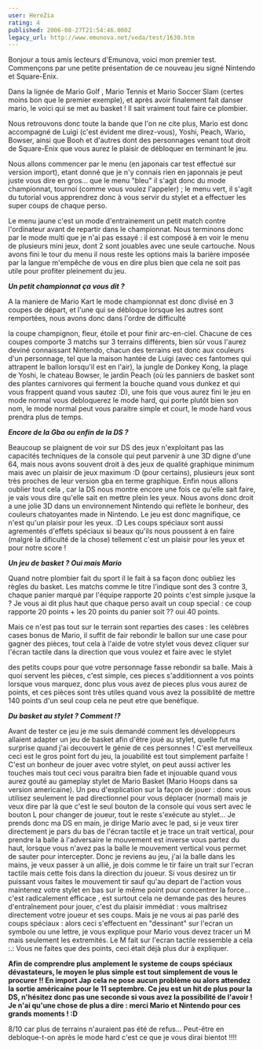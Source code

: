 ```yaml
---
user: HereZia
rating: 4
published: 2006-08-27T21:54:46.000Z
legacy_url: http://www.emunova.net/veda/test/1630.htm
---
```

Bonjour a tous amis lecteurs d'Emunova, voici mon premier test. Commençons par une petite présentation de ce nouveau jeu signé Nintendo et Square-Enix.  

Dans la lignée de Mario Golf , Mario Tennis et Mario Soccer Slam (certes moins bon que le premier exemple), et après avoir finalement fait danser mario, le voici qui se met au basket ! Il sait vraiment tout faire ce plombier.  

Nous retrouvons donc toute la bande que l'on ne cite plus, Mario est donc accompagné de Luigi (c'est évident me direz-vous), Yoshi, Peach, Wario, Bowser, ainsi que Booh et d'autres dont des personnages venant tout droit de Square-Enix que vous aurez le plaisir de débloquer en terminant le jeu.  

Nous allons commencer par le menu (en japonais car test effectué sur version import), etant donné que je n'y connais rien en japonnais je peut juste vous dire en gros... que le menu "bleu" il s'agit donc du mode championnat, tournoi (comme vous voulez l'appeler) ; le menu vert, il s'agit du tutorial vous apprendrez donc à vous servir du stylet et a effectuer les super coups de chaque perso.  

Le menu jaune c'est un mode d'entrainement un petit match contre l'ordinateur avant de repartir dans le championnat. Nous terminons donc par le mode multi que je n'ai pas essayé : il est composé à en voir le menu de plusieurs mini jeux, dont 2 sont jouables avec une seule cartouche. Nous avons fini le tour du menu il nous reste les options mais la barière imposée par la langue m'empêche de vous en dire plus bien que cela ne soit pas utile pour profiter pleinement du jeu.  

  

_**Un petit championnat ça vous dit ?**_  

A la maniere de Mario Kart le mode championnat est donc divisé en 3 coupes de départ, et l'une qui se débloque lorsque les autres sont remportées, nous avons donc dans l'ordre de difficulté  

la coupe champignon, fleur, étoile et pour finir arc-en-ciel. Chacune de ces coupes comporte 3 matchs sur 3 terrains différents, bien sûr vous l'aurez deviné connaissant Nintendo, chacun des terrains est donc aux couleurs d'un personnage, tel que la maison hantée de Luigi (avec ces fantomes qui attrapent le ballon lorsqu'il est en l'air), la jungle de Donkey Kong, la plage de Yoshi, le chateau Bowser, le jardin Peach (où les panniers de basket sont des plantes carnivores qui ferment la bouche quand vous dunkez et qui vous frappent quand vous sautez :D), une fois que vous aurez fini le jeu en mode normal vous debloquerez le mode hard, qui porte plutôt bien son nom, le mode normal peut vous paraitre simple et court, le mode hard vous prendra plus de temps.  

  

_**Encore de la Gba ou enfin de la DS ?**_  

Beaucoup se plaignent de voir sur DS des jeux n'exploitant pas las capacités techniques de la console qui peut parvenir à une 3D digne d'une 64, mais nous avons souvent droit à des jeux de qualité graphique minimum mais avec un plaisir de jeux maximum :D (pour certains), plusieurs jeux sont très proches de leur version gba en terme graphique. Enfin nous allons oublier tout cela , car la DS nous montre encore une fois ce qu'elle sait faire, je vais vous dire qu'elle sait en mettre plein les yeux. Nous avons donc droit a une jolie 3D dans un environnement Nintendo qui reflète le bonheur, des couleurs chatoyantes made in Nintendo. Le jeu est donc magnifique, ce n'est qu'un plaisir pour les yeux. :D Les coups spéciaux sont aussi agrementés d'effets spéciaux si beaux qu'ils nous poussent à en faire (malgré la dificulté de la chose) tellement c'est un plaisir pour les yeux et pour notre score !  

  

_**Un jeu de basket ? Oui mais Mario**_  

Quand notre plombier fait du sport il le fait à sa façon donc oubliez les règles du basket. Les matchs comme le titre l'indique sont des 3 contre 3, chaque panier marqué par l'équipe rapporte 20 points c'est simple jusque la ? Je vous ai dit plus haut que chaque perso avait un coup special : ce coup rapporte 20 points + les 20 points du panier soit ?? oui 40 points.  

Mais ce n'est pas tout sur le terrain sont reparties des cases : les celèbres cases bonus de Mario, il suffit de fair rebondir le ballon sur une case pour gagner des pièces, tout cela à l'aide de votre stylet vous devez cliquer sur l'écran tactile dans la direction que vous voulez et faire avec le stylet  

des petits coups pour que votre personnage fasse rebondir sa balle. Mais à quoi servent les pièces, c'est simple, ces pieces s'additionnent a vos points lorsque vous marquez, donc plus vous avez de pieces plus vous aurez de points, et ces pièces sont très utiles quand vous avez la possiblité de mettre 140 points d'un seul coup cela ne peut etre que benéfique.  

  

_**Du basket au stylet ? Comment !?**_  

Avant de tester ce jeu je me suis demandé comment les développeurs allaient adapter un jeu de basket afin d'être joué au stylet, quelle fut ma surprise quand j'ai decouvert le génie de ces personnes ! C'est merveilleux ceci est le gros point fort du jeu, la jouabilité est tout simplement parfaite ! C'est un bonheur de jouer avec votre stylet, on peut aussi activer les touches mais tout ceci vous paraitra bien fade et injouable quand vous aurez gouté au gameplay stylet de Mario Basket (Mario Hoops dans sa version americaine). Un peu d'explication sur la façon de jouer : donc vous utilisez seulement le pad directionnel pour vous déplacer (normal) mais je veux dire par là que c'est le seul bouton de la console qui vous sert avec le bouton L pour changer de joueur, tout le reste s'exécute au stylet... Je prends donc ma DS en main, je dirige Mario avec le pad, si je veux tirer directement je pars du bas de l'écran tactile et je trace un trait vertical, pour prendre la balle à l'adversaire le mouvement est inverse vous partez du haut, lorsque vous n'avez pas la balle le mouvement vertical vous permet de sauter pour intercepter. Donc je reviens au jeu, j'ai la balle dans les mains, je veux passer à un allié, je dois comme le tir faire un trait sur l'ecran tactile mais cette fois dans la direction du joueur. Si vous desirez un tir puissant vous faites le mouvement tir sauf qu'au depart de l'action vous maintenez votre stylet en bas sur le même point pour concentrer la force... c'est radicalement efficace , est surtout cela ne demande pas des heures d'entraînement pour jouer, c'est du plaisir immédiat : vous maîtrisez directement votre joueur et ses coups. Mais je ne vous ai pas parlé des coups spéciaux : alors ceci s'effectuent en "dessinant" sur l'ecran un symbole ou une lettre, je vous explique pour Mario vous devez tracer un M mais seulement les extremités. Le M fait sur l'ecran tactile ressemble a cela :.: Vous ne faites que des points, ceci était déjà plus dur à expliquer.  

  

**Afin de comprendre plus amplement le systeme de coups spéciaux dévastateurs, le moyen le plus simple est tout simplement de vous le procurer !! En import Jap cela ne pose aucun problème ou alors attendez la sortie américaine pour le 11 septembre. Ce jeu est un hit de plus pour la DS, n'hésitez donc pas une seconde si vous avez la possibilité de l'avoir ! Je n'ai qu'une chose de plus a dire : merci Mario et Nintendo pour ces grands moments ! :D**  

  

8/10 car plus de terrains n'auraient pas été de refus... Peut-être en debloque-t-on après le mode hard c'est ce que je vous dirai bientot !!!!